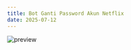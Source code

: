 ```yaml
---
title: Bot Ganti Password Akun Netflix
date: 2025-07-12
---
```


![preview](bot-ganti-password-akun-netflix/preview.webp)